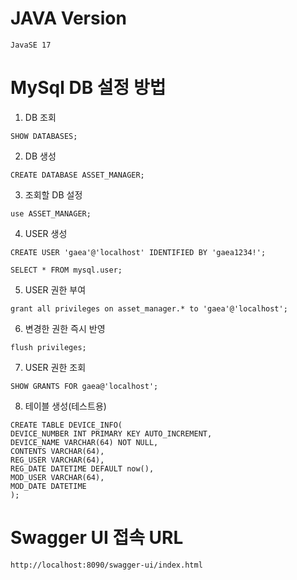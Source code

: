 # JAVA Version
```
JavaSE 17
```

# MySql DB 설정 방법

1. DB 조회
```
SHOW DATABASES;
```

2. DB 생성
```
CREATE DATABASE ASSET_MANAGER;
```

3. 조회할 DB 설정
```
use ASSET_MANAGER;
```

4. USER 생성
```
CREATE USER 'gaea'@'localhost' IDENTIFIED BY 'gaea1234!';

SELECT * FROM mysql.user;
```

5. USER 권한 부여
```
grant all privileges on asset_manager.* to 'gaea'@'localhost';
```

6. 변경한 권한 즉시 반영
```
flush privileges;
```

7. USER 권한 조회
```
SHOW GRANTS FOR gaea@'localhost';
```

8. 테이블 생성(테스트용)
```
CREATE TABLE DEVICE_INFO(
DEVICE_NUMBER INT PRIMARY KEY AUTO_INCREMENT,
DEVICE_NAME VARCHAR(64) NOT NULL,
CONTENTS VARCHAR(64),
REG_USER VARCHAR(64),
REG_DATE DATETIME DEFAULT now(),
MOD_USER VARCHAR(64),
MOD_DATE DATETIME
);
```

# Swagger UI 접속 URL
```
http://localhost:8090/swagger-ui/index.html
```